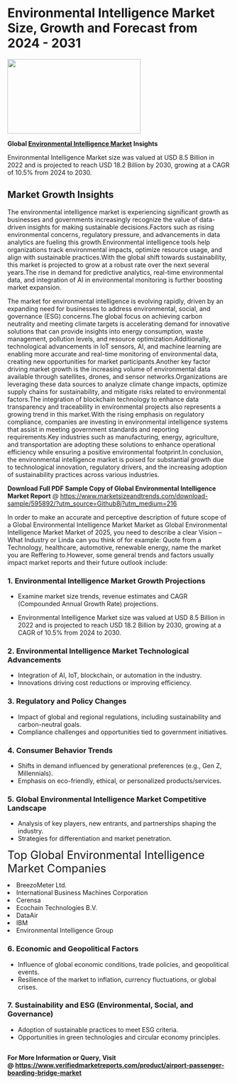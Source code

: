 <H1>Environmental Intelligence Market Size, Growth and Forecast from 2024 - 2031</H1><img class="aligncenter size-medium wp-image-584254" src="https://thirdeyenews.in/wp-content/uploads/2024/09/Global-Market-Research-300x168.jpeg" alt="" width="300" height="168" /><p><strong>Global&nbsp;<a href="https://www.marketsizeandtrends.com/download-sample/595892/?utm_source=Github8j?utm_medium=216">Environmental Intelligence Market</a> Insights</strong></p><p>Environmental Intelligence Market size was valued at USD 8.5 Billion in 2022 and is projected to reach USD 18.2 Billion by 2030, growing at a CAGR of 10.5% from 2024 to 2030.</p><p><h2>Market Growth Insights</h2> <p>The environmental intelligence market is experiencing significant growth as businesses and governments increasingly recognize the value of data-driven insights for making sustainable decisions.Factors such as rising environmental concerns, regulatory pressure, and advancements in data analytics are fueling this growth.Environmental intelligence tools help organizations track environmental impacts, optimize resource usage, and align with sustainable practices.With the global shift towards sustainability, this market is projected to grow at a robust rate over the next several years.The rise in demand for predictive analytics, real-time environmental data, and integration of AI in environmental monitoring is further boosting market expansion.</p> <p>The market for environmental intelligence is evolving rapidly, driven by an expanding need for businesses to address environmental, social, and governance (ESG) concerns.The global focus on achieving carbon neutrality and meeting climate targets is accelerating demand for innovative solutions that can provide insights into energy consumption, waste management, pollution levels, and resource optimization.Additionally, technological advancements in IoT sensors, AI, and machine learning are enabling more accurate and real-time monitoring of environmental data, creating new opportunities for market participants.Another key factor driving market growth is the increasing volume of environmental data available through satellites, drones, and sensor networks.Organizations are leveraging these data sources to analyze climate change impacts, optimize supply chains for sustainability, and mitigate risks related to environmental factors.The integration of blockchain technology to enhance data transparency and traceability in environmental projects also represents a growing trend in this market.With the rising emphasis on regulatory compliance, companies are investing in environmental intelligence systems that assist in meeting government standards and reporting requirements.Key industries such as manufacturing, energy, agriculture, and transportation are adopting these solutions to enhance operational efficiency while ensuring a positive environmental footprint.In conclusion, the environmental intelligence market is poised for substantial growth due to technological innovation, regulatory drivers, and the increasing adoption of sustainability practices across various industries.</p> <p><span class=""><strong>Download Full PDF Sample Copy of Global Environmental Intelligence Market Report</strong> @ <a href="https://www.marketsizeandtrends.com/download-sample/595892/?utm_source=Github8j?utm_medium=216" target="_blank">https://www.marketsizeandtrends.com/download-sample/595892/?utm_source=Github8j?utm_medium=216</a></span></p><p>In order to make an accurate and perceptive description of future scope of a Global&nbsp;Environmental Intelligence Market Market as Global&nbsp;Environmental Intelligence Market Market of 2025, you need to describe a clear Vision &ndash; What Industry or Linda can you think of for example: Quote from a Technology, healthcare, automotive, renewable energy, name the market you are Reffering to.However, some general trends and factors usually impact market reports and their future outlook include:</p><h3>1.&nbsp;<strong>Environmental Intelligence Market Growth Projections</strong></h3><ul><li>Examine market size trends, revenue estimates and CAGR (Compounded Annual Growth Rate) projections.</li><li><p>Environmental Intelligence Market size was valued at USD 8.5 Billion in 2022 and is projected to reach USD 18.2 Billion by 2030, growing at a CAGR of 10.5% from 2024 to 2030.</p></li></ul><h3>2.&nbsp;<strong>Environmental Intelligence Market Technological Advancements</strong></h3><ul><li>Integration of AI, IoT, blockchain, or automation in the industry.</li><li>Innovations driving cost reductions or improving efficiency.</li></ul><h3>3.&nbsp;<strong>Regulatory and Policy Changes</strong></h3><ul><li>Impact of global and regional regulations, including sustainability and carbon-neutral goals.</li><li>Compliance challenges and opportunities tied to government initiatives.</li></ul><h3>4.&nbsp;<strong>Consumer Behavior Trends</strong></h3><ul><li>Shifts in demand influenced by generational preferences (e.g., Gen Z, Millennials).</li><li>Emphasis on eco-friendly, ethical, or personalized products/services.</li></ul><h3>5.&nbsp;<strong>Global Environmental Intelligence Market Competitive Landscape</strong></h3><ul><li>Analysis of key players, new entrants, and partnerships shaping the industry.</li><li>Strategies for differentiation and market penetration.</li></ul><p data-pm-slice="1 1 []"><span style="color: inherit; font-family: inherit; font-size: 25px;">Top Global Environmental Intelligence Market Companies</span></p><div class="" data-test-id=""><p><li>BreezoMeter Ltd.</li><li> International Business Machines Corporation</li><li> Cerensa</li><li> Ecochain Technologies B.V.</li><li> DataAir</li><li> IBM</li><li> Environmental Intelligence Group</li></p></div><h3>6.&nbsp;<strong>Economic and Geopolitical Factors</strong></h3><ul><li>Influence of global economic conditions, trade policies, and geopolitical events.</li><li>Resilience of the market to inflation, currency fluctuations, or global crises.</li></ul><h3>7.&nbsp;<strong>Sustainability and ESG (Environmental, Social, and Governance)</strong></h3><ul><li>Adoption of sustainable practices to meet ESG criteria.</li><li>Opportunities in green technologies and circular economy principles.</li></ul><h2><strong style="font-size: 14px;">For More Information or Query, Visit @&nbsp;</strong><a style="background-color: #ffffff; font-size: 14px;" href="https://www.marketsizeandtrends.com/report/environmental-intelligence-market/" target="_blank">https://www.verifiedmarketreports.com/product/airport-passenger-boarding-bridge-market</a></h2>
